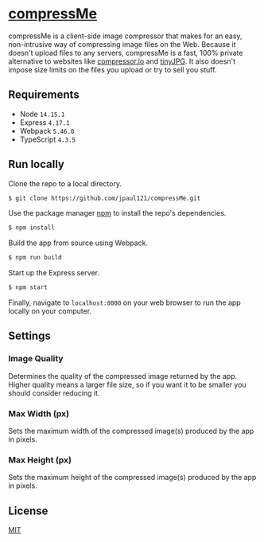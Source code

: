 # [compressMe](https://aa-compressme.herokuapp.com/)

compressMe is a client-side image compressor that makes for an easy, non-intrusive way of compressing image files on the Web. Because it doesn't upload files to any servers, compressMe is a fast, 100% private alternative to websites like [compressor.io](https://compressor.io/) and [tinyJPG](https://tinyjpg.com/). It also doesn't impose size limits on the files you upload or try to sell you stuff. 

## Requirements
* Node `14.15.1`
* Express `4.17.1`
* Webpack `5.46.0`
* TypeScript `4.3.5`

## Run locally

Clone the repo to a local directory.

```bash
$ git clone https://github.com/jpaul121/compressMe.git
```

Use the package manager [npm](https://www.npmjs.com/) to install the repo's dependencies. 

```bash
$ npm install
```

Build the app from source using Webpack.

```bash
$ npm run build
```

Start up the Express server.

```bash
$ npm start
```

Finally, navigate to `localhost:8000` on your web browser to run the app locally on your computer. 

## Settings

### Image Quality

Determines the quality of the compressed image returned by the app. Higher quality means a larger file size, so if you want it to be smaller you should consider reducing it. 

### Max Width (px)

Sets the maximum width of the compressed image(s) produced by the app in pixels. 

### Max Height (px)

Sets the maximum height of the compressed image(s) produced by the app in pixels. 

## License
[MIT](https://choosealicense.com/licenses/mit/)